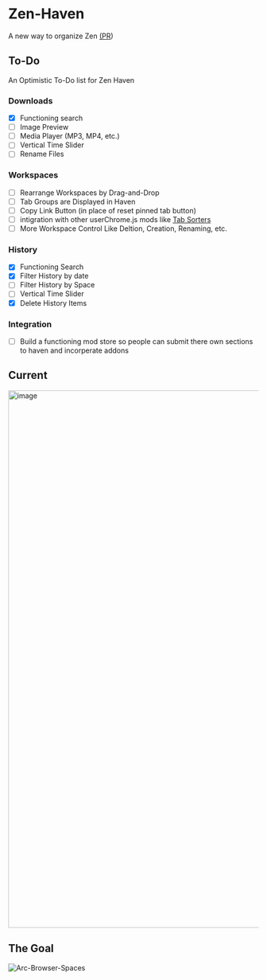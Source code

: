 # Zen-Haven
A new way to organize Zen [(PR](https://github.com/zen-browser/desktop/pull/7550))
## To-Do
An Optimistic To-Do list for Zen Haven
### Downloads
- [x] Functioning search
- [ ] Image Preview
- [ ] Media Player (MP3, MP4, etc.)
- [ ] Vertical Time Slider
- [ ] Rename Files
### Workspaces
- [ ] Rearrange Workspaces by Drag-and-Drop
- [ ] Tab Groups are Displayed in Haven
- [ ] Copy Link Button (in place of reset pinned tab button)
- [ ] intigration with other userChrome.js mods like [Tab Sorters](https://github.com/Darsh-A/Ai-TabGroups-ZenBrowser)
- [ ] More Workspace Control Like Deltion, Creation, Renaming, etc.
### History
- [x] Functioning Search
- [x] Filter History by date
- [ ] Filter History by Space
- [ ] Vertical Time Slider
- [x] Delete History Items
### Integration
- [ ] Build a functioning mod store so people can submit there own sections to haven and incorperate addons
## Current
<img width="1920" height="1080" alt="image" src="https://github.com/user-attachments/assets/2c45740f-1cea-43f4-875c-cdc22552f4b0" />

## The Goal
![Arc-Browser-Spaces](https://github.com/user-attachments/assets/b7e4e9ee-5d52-4112-bc75-1895d77aa40a)

